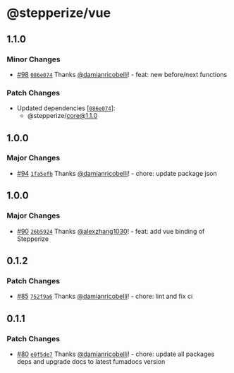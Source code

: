 # @stepperize/vue

## 1.1.0

### Minor Changes

- [#98](https://github.com/damianricobelli/stepperize/pull/98) [`086e074`](https://github.com/damianricobelli/stepperize/commit/086e074ad39c731229910daa26e6ed099ddb923a) Thanks [@damianricobelli](https://github.com/damianricobelli)! - feat: new before/next functions

### Patch Changes

- Updated dependencies [[`086e074`](https://github.com/damianricobelli/stepperize/commit/086e074ad39c731229910daa26e6ed099ddb923a)]:
  - @stepperize/core@1.1.0

## 1.0.0

### Major Changes

- [#94](https://github.com/damianricobelli/stepperize/pull/94) [`1fa5efb`](https://github.com/damianricobelli/stepperize/commit/1fa5efb5f54a453dd535fb7c5c86a1375a90ed34) Thanks [@damianricobelli](https://github.com/damianricobelli)! - chore: update package json

## 1.0.0

### Major Changes

- [#90](https://github.com/damianricobelli/stepperize/pull/90) [`26b5924`](https://github.com/damianricobelli/stepperize/commit/26b5924f686508250cf74d01fb59c124f913e8e6) Thanks [@alexzhang1030](https://github.com/alexzhang1030)! - feat: add vue binding of Stepperize

## 0.1.2

### Patch Changes

- [#85](https://github.com/damianricobelli/stepperize/pull/85) [`752f9a6`](https://github.com/damianricobelli/stepperize/commit/752f9a6907cc5e7e623a66350c82eeba9559fea7) Thanks [@damianricobelli](https://github.com/damianricobelli)! - chore: lint and fix ci

## 0.1.1

### Patch Changes

- [#80](https://github.com/damianricobelli/stepperize/pull/80) [`e0f5de7`](https://github.com/damianricobelli/stepperize/commit/e0f5de733f9f42527e62cdb35f8e6ca42063b187) Thanks [@damianricobelli](https://github.com/damianricobelli)! - chore: update all packages deps and upgrade docs to latest fumadocs version
